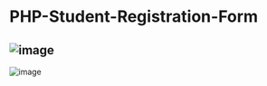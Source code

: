 # PHP-Student-Registration-Form
![image](https://user-images.githubusercontent.com/85553852/134317456-a756fcf8-d5bf-4ac7-a40e-eb12e2e39563.png)
---
![image](https://user-images.githubusercontent.com/85553852/134317507-6363fc56-6b9f-4bc7-80b8-900c9ba90bbf.png)
